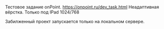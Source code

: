 Тестовое задание onPoint.
https://onpoint.ru/dev_task.html
Неадаптивная вёрстка. Только под IPad 1024/768

Забилженный проект запускается только на локальном сервере.
